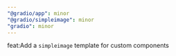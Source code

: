 ```yaml
---
"@gradio/app": minor
"@gradio/simpleimage": minor
"gradio": minor
---
```


feat:Add a `simpleimage` template for custom components
